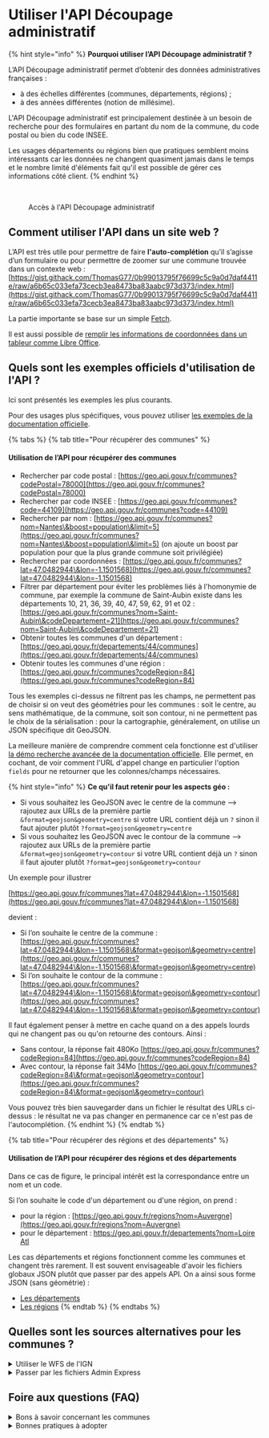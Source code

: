 # Utiliser l'API Découpage administratif

{% hint style="info" %}
**Pourquoi utiliser l’API Découpage administratif ?**

L’API Découpage administratif permet d’obtenir des données administratives françaises :

* à des échelles différentes (communes, départements, régions) ;
* à des années différentes (notion de millésime).

L'API Découpage administratif est principalement destinée à un besoin de recherche pour des formulaires en partant du nom de la commune, du code postal ou bien du code INSEE.

Les usages départements ou régions bien que pratiques semblent moins intéressants car les données ne changent quasiment jamais dans le temps et le nombre limité d'éléments fait qu'il est possible de gérer ces informations côté client.
{% endhint %}

<figure><img src="../../.gitbook/assets/Capture d’écran 2023-06-19 à 12.03.13 (1).png" alt=""><figcaption><p>Accès à l'API Découpage administratif</p></figcaption></figure>

## Comment utiliser l'API dans un site web ? <a href="#utilisation-de-l-api-dans-un-site-web" id="utilisation-de-l-api-dans-un-site-web"></a>

L’API est très utile pour permettre de faire **l'auto-complétion** qu’il s’agisse d’un formulaire ou pour permettre de zoomer sur une commune trouvée dans un contexte web : [https://gist.githack.com/ThomasG77/0b99013795f76699c5c9a0d7daf4411e/raw/a6b65c033efa73cecb3ea8473ba83aabc973d373/index.html](https://gist.githack.com/ThomasG77/0b99013795f76699c5c9a0d7daf4411e/raw/a6b65c033efa73cecb3ea8473ba83aabc973d373/index.html)

La partie importante se base sur un simple [Fetch](https://developer.mozilla.org/fr/docs/Web/API/Fetch\_API).

Il est aussi possible de [remplir les informations de coordonnées dans un tableur comme Libre Office](https://medium.com/@ThomasG77/api-et-g%C3%A9ocodage-dans-libre-office-calc-488ab78dc360).

## Quels sont les exemples officiels d'utilisation de l'API ? <a href="#rappels-des-exemples-officiels" id="rappels-des-exemples-officiels"></a>

Ici sont présentés les exemples les plus courants.

Pour des usages plus spécifiques, vous pouvez utiliser [les exemples de la documentation officielle](https://geo.api.gouv.fr/decoupage-administratif).

{% tabs %}
{% tab title="Pour récupérer des communes" %}
#### Utilisation de l’API pour récupérer des communes <a href="#utilisation-de-l-api-pour-recuperer-des-communes" id="utilisation-de-l-api-pour-recuperer-des-communes"></a>

* Rechercher par code postal : [https://geo.api.gouv.fr/communes?codePostal=78000](https://geo.api.gouv.fr/communes?codePostal=78000)
* Rechercher par code INSEE : [https://geo.api.gouv.fr/communes?code=44109](https://geo.api.gouv.fr/communes?code=44109)
* Rechercher par nom : [https://geo.api.gouv.fr/communes?nom=Nantes\&boost=population\&limit=5](https://geo.api.gouv.fr/communes?nom=Nantes\&boost=population\&limit=5) (on ajoute un boost par population pour que la plus grande commune soit privilégiée)
* Rechercher par coordonnées : [https://geo.api.gouv.fr/communes?lat=47.0482944\&lon=-1.1501568](https://geo.api.gouv.fr/communes?lat=47.0482944\&lon=-1.1501568)
* Filtrer par département pour éviter les problèmes liés à l'homonymie de commune, par exemple la commune de Saint-Aubin existe dans les départements 10, 21, 36, 39, 40, 47, 59, 62, 91 et 02 : [https://geo.api.gouv.fr/communes?nom=Saint-Aubin\&codeDepartement=21](https://geo.api.gouv.fr/communes?nom=Saint-Aubin\&codeDepartement=21)
* Obtenir toutes les communes d'un département : [https://geo.api.gouv.fr/departements/44/communes](https://geo.api.gouv.fr/departements/44/communes)
* Obtenir toutes les communes d'une région : [https://geo.api.gouv.fr/communes?codeRegion=84](https://geo.api.gouv.fr/communes?codeRegion=84)

Tous les exemples ci-dessus ne filtrent pas les champs, ne permettent pas de choisir si on veut des géométries pour les communes : soit le centre, au sens mathématique, de la commune, soit son contour, ni ne permettent pas le choix de la sérialisation : pour la cartographie, généralement, on utilise un JSON spécifique dit GeoJSON.

La meilleure manière de comprendre comment cela fonctionne est d'utiliser [la démo recherche avancée de la documentation officielle](https://geo.api.gouv.fr/decoupage-administratif/communes#advanced). Elle permet, en cochant, de voir comment l'URL d'appel change en particulier l'option `fields` pour ne retourner que les colonnes/champs nécessaires.

{% hint style="info" %}
**Ce qu'il faut retenir pour les aspects géo :**

* Si vous souhaitez les GeoJSON avec le centre de la commune --> rajoutez aux URLs de la première partie `&format=geojson&geometry=centre` si votre URL contient déjà un `?` sinon il faut ajouter plutôt `?format=geojson&geometry=centre`
* Si vous souhaitez les GeoJSON avec le contour de la commune --> rajoutez aux URLs de la première partie `&format=geojson&geometry=contour` si votre URL contient déjà un `?` sinon il faut ajouter plutôt `?format=geojson&geometry=contour`

Un exemple pour illustrer

[https://geo.api.gouv.fr/communes?lat=47.0482944\&lon=-1.1501568](https://geo.api.gouv.fr/communes?lat=47.0482944\&lon=-1.1501568)

devient :

* Si l’on souhaite le centre de la commune : [https://geo.api.gouv.fr/communes?lat=47.0482944\&lon=-1.1501568\&format=geojson\&geometry=centre](https://geo.api.gouv.fr/communes?lat=47.0482944\&lon=-1.1501568\&format=geojson\&geometry=centre)
* Si l’on souhaite le contour de la commune : [https://geo.api.gouv.fr/communes?lat=47.0482944\&lon=-1.1501568\&format=geojson\&geometry=contour](https://geo.api.gouv.fr/communes?lat=47.0482944\&lon=-1.1501568\&format=geojson\&geometry=contour)

Il faut également penser à mettre en cache quand on a des appels lourds qui ne changent pas ou qu'on retourne des contours. Ainsi :

* Sans contour, la réponse fait 480Ko [https://geo.api.gouv.fr/communes?codeRegion=84](https://geo.api.gouv.fr/communes?codeRegion=84)
* Avec contour, la réponse fait 34Mo [https://geo.api.gouv.fr/communes?codeRegion=84\&format=geojson\&geometry=contour](https://geo.api.gouv.fr/communes?codeRegion=84\&format=geojson\&geometry=contour)

Vous pouvez très bien sauvegarder dans un fichier le résultat des URLs ci-dessus : le résultat ne va pas changer en permanence car ce n'est pas de l'autocomplétion.
{% endhint %}
{% endtab %}

{% tab title="Pour récupérer des régions et des départements" %}
#### Utilisation de l’API pour récupérer des régions et des départements <a href="#utilisation-de-l-api-pour-recuperer-des-regions-et-des-departements" id="utilisation-de-l-api-pour-recuperer-des-regions-et-des-departements"></a>

Dans ce cas de figure, le principal intérêt est la correspondance entre un nom et un code.

Si l’on souhaite le code d'un département ou d'une région, on prend :

* pour la région : [https://geo.api.gouv.fr/regions?nom=Auvergne](https://geo.api.gouv.fr/regions?nom=Auvergne)
* pour le département : [https://geo.api.gouv.fr/departements?nom=Loire Atl](https://geo.api.gouv.fr/departements?nom=Loire%20Atl)

Les cas départements et régions fonctionnent comme les communes et changent très rarement. Il est souvent envisageable d'avoir les fichiers globaux JSON plutôt que passer par des appels API. On a ainsi sous forme JSON (sans géométrie) :

* [Les départements](https://unpkg.com/@etalab/decoupage-administratif/data/departements.json)
* [Les régions](https://unpkg.com/@etalab/decoupage-administratif/data/regions.json)
{% endtab %}
{% endtabs %}

## Quelles sont les sources alternatives pour les communes ? <a href="#les-sources-alternatives-pour-les-communes" id="les-sources-alternatives-pour-les-communes"></a>

<details>

<summary>Utiliser le WFS de l'IGN</summary>

Un [WFS](https://fr.wikipedia.org/wiki/Web\_Feature\_Service) (Web Feature Service) est un service web d’inspiration [SOAP](https://fr.wikipedia.org/wiki/SOAP). Il est basé sur une approche en [XML](https://fr.wikipedia.org/wiki/Extensible\_Markup\_Language).

Le WFS de l’IGN existe en version 1.0.0, 1.1.0 et 2.0.0. Cette dernière rajoute des facilités en particulier pour paginer les appels. Généralement, sauf si le serveur est très ancien, c'est la version 2.0.0 qu'il faut privilégier.

Même s'il est possible de retrouver comment fonctionne le WFS en regardant le [standard WFS](https://www.ogc.org/standards/wfs), nous vous recommandons plutôt d'aller sur [la page WFS du site GeoRezo.net](https://georezo.net/wiki/main/standards/wfs). Ce n'est pas un prérequis ici mais pourra vous aider à approfondir le sujet si vous devez utiliser ce standard plus régulièrement.

Si vous avez besoin de récupérer toutes les communes, il est plutôt recommandé de récupérer les données brutes depuis [Admin Express](https://geoservices.ign.fr/adminexpress), documenté aussi sur cette page. Nous vous recommandons d'avoir installé [GDAL](https://gdal.org/), un utilitaire en ligne de commande.

Son principal intérêt est de pallier à certains scénarios que n'adresse pas l'API Découpage administratif. Il nécessite de comprendre quelques préalables.

**Lister les couches d'un endpoint WFS**

On doit pouvoir lister les couches du service fournissant les communes.

_Dans le navigateur, peu lisible car XML avec un "GetCapabilities"_

[https://wxs.ign.fr/administratif/geoportail/wfs/?SERVICE=WFS\&REQUEST=GetCapabilities\&VERSION=2.0.0](https://wxs.ign.fr/administratif/geoportail/wfs/?SERVICE=WFS\&REQUEST=GetCapabilities\&VERSION=2.0.0)

_Avec GDAL_

```
ogrinfo -so WFS:https://wxs.ign.fr/administratif/geoportail/wfs
```

Astuce : recommencez avec l'option `--DEBUG ON` comme ci-dessous

```
ogrinfo --DEBUG ON -so WFS:https://wxs.ign.fr/administratif/geoportail/wfs
```

L'intérêt de la manoeuvre est de pouvoir comprendre les appels HTTP utilisés lors de l'usage du WFS plutôt que devoir apprendre la spécification WFS.

**Trouver la structure du WFS**

Trouver la structure du WFS est important car pour pouvoir filtrer, vous pouvez soit utiliser des filtres qui jouent sur les attributs soit sur des propriétés spatiales. Il s’agit donc de connaître le nom des champs. Il s’agit également potentiellement de connaitre le nom de la colonne contenant la géométrie pour pouvoir effectuer les requêtes spatiales.

On part dans cet exemple de la couche `ADMINEXPRESS-COG.LATEST:commune`

Dans le navigateur, copiez l'URL :

[https://wxs.ign.fr/administratif/geoportail/wfs/?SERVICE=WFS\&REQUEST=DescribeFeatureType\&VERSION=2.0.0\&TYPENAMES=ADMINEXPRESS-COG.LATEST:commune\&outputFormat=application/json](https://wxs.ign.fr/administratif/geoportail/wfs/?SERVICE=WFS\&REQUEST=DescribeFeatureType\&VERSION=2.0.0\&TYPENAMES=ADMINEXPRESS-COG.LATEST:commune\&outputFormat=application/json)

Avec GDAL, en ligne de commande :

```
ogrinfo -so -noextent WFS:https://wxs.ign.fr/administratif/geoportail/wfs "ADMINEXPRESS-COG.LATEST:commune"
```

Dans les deux cas, on sait quelles sont les colonnes disponibles. On pourra réutiliser leur nom pour faire des filtres ou choisir les colonnes qui seront retournées.

**Usages du WFS**

Nous avons appris quelles couches contiennent un WFS et quelle est la structure d'une couche comme ses noms de champs. Maintenant nous allons pouvoir consommer la couche pour la filtrer.

Il est possible de le faire via un appel à une URL ou en passant pas des utilitaires associés à GDAL, utiles pour notre besoin :

* le premier `ogrinfo` permet d'inspecter le contenu d'une source de données, dans ce cas particulier, un WFS.
* le second `ogr2ogr` permet de consommer le WFS en utilisant si nécessaire la pagination et surtout de transformer le GML dans d'autres formats géographiques comme le SHP (Shapefile), le GPKG (Geopackage), le GeoJSON, le CSV parmi les formats géospatiaux les plus courants.

Parmi les cas régulièrement demandés, il nous est demandé de répondre à des besoins de multi-filtrage, par exemple si on veut les communes de plusieurs régions ou départements.

```
# Filtrer les communes pour plusieurs départements en retournant un GeoJSON
ogr2ogr -f GeoJSON communes-44-35.geojson \
        --config OGR_WFS_PAGING_ALLOWED ON \
        --config OGR_WFS_PAGE_SIZE 250 \
        WFS:https://wxs.ign.fr/administratif/geoportail/wfs \
        -sql "SELECT * FROM \"ADMINEXPRESS-COG.LATEST:commune\" WHERE insee_dep IN ('44', '35')" \
        -lco RFC7946=YES
```

Nous vous proposons des recettes ci-dessous. La majorité n'utilise que les communes mais nous employons ponctuellement les EPCI, ayant parfois des demandes pour adresser comment les récupérer ou récupérer leurs communes.

On peut dans un premier temps récupérer la commune qui a un code INSEE car elle contient aussi le SIRET de l'EPCI.

```
# Obtenir la commune par code commune INSEE sous forme CSV
ogr2ogr -f CSV commune-44109.csv WFS:https://wxs.ign.fr/administratif/geoportail/wfs -sql "SELECT * FROM \"ADMINEXPRESS-COG.LATEST:commune\" WHERE insee_com = '44109'"
```

En inspectant le fichier epci-with-44109-from-geom.csv, on voit que le code SIREN est `244400404`. On peut ainsi retourner les communes qui sont membres de l'EPCI.

```
# Obtenir les communes de l'EPCI grâce au code Siren de l'EPCI
ogr2ogr -f GeoJSON communes-epci-with-44109.geojson WFS:https://wxs.ign.fr/administratif/geoportail/wfs -sql "SELECT * FROM \"ADMINEXPRESS-COG.LATEST:commune\" WHERE siren_epci = '244400404'"
```

On pourrait aussi obtenir la commune qui contient le point de longitude -1.54241 et latitude 47.21791 sous forme CSV puis depuis le code SIREN, faire la même opération que ci-dessus.

```
ogr2ogr -f CSV commune-44109-from-geom.csv WFS:https://wxs.ign.fr/administratif/geoportail/wfs -sql "SELECT * FROM \"ADMINEXPRESS-COG.LATEST:commune\" WHERE ST_Contains(ST_GeomFromText('POINT(-1.54241 47.21791)', 'EPSG:4326'), the_geom)" -lco RFC7946=YES
```

Il est possible aussi d'obtenir l'EPCI lui-même:

depuis un code SIREN :

```
ogr2ogr -f GeoJSON epci-with-44109-from-siren.geojson WFS:https://wxs.ign.fr/administratif/geoportail/wfs -sql "SELECT * FROM \"ADMINEXPRESS-COG.LATEST:epci\" WHERE code_siren = '244400404'"
```

depuis un point qui est est contenu dans l'EPCI :

```
ogr2ogr -f GeoJSON epci-with-44109-from-geom.geojson WFS:https://wxs.ign.fr/administratif/geoportail/wfs -sql "SELECT * FROM \"ADMINEXPRESS-COG.LATEST:epci\" WHERE ST_Contains(ST_GeomFromText('POINT(-1.54241 47.21791)', 'EPSG:4326'), the_geom)"
```

**FAQ WFS**

* **Pourquoi ne pas passer par le WFS pour de l'autocomplétion ?** --> Cela demeure nettement plus lent qu'une API dédiée car il n'y a pas d'index spécifiques pour cet usage.

</details>

<details>

<summary>Passer par les fichiers Admin Express</summary>

Il s'agit de la solution à privilégier lorsque l'on a besoin de travailler avec les données France entière et qu'on dispose d'un back-end.

**Contexte**

Historiquement, il existait un produit nommé Geofla pour avoir les communes, qui depuis a été remplacé par un nouveau jeu de données dit **Admin Express** qui contient les données suivantes :

* DEPARTEMENT (Polygon)
* COMMUNE\_ASSOCIEE\_OU\_DELEGUEE (Polygon)
* COMMUNE (Polygon)
* COLLECTIVITE\_TERRITORIALE (Polygon)
* ARRONDISSEMENT\_MUNICIPAL (Polygon)
* EPCI (Polygon)
* REGION (Polygon)
* CANTON (Polygon)
* CHFLIEU\_COMMUNE\_ASSOCIEE\_OU\_DELEGUEE (Point)
* CHFLIEU\_COMMUNE (Point)
* CHFLIEU\_ARRONDISSEMENT\_MUNICIPAL (Point)
* ARRONDISSEMENT (Polygon)

Le jeu de données et la documentation officielle sont disponibles [la page officielle Admin Express](https://geoservices.ign.fr/adminexpress).

**Choisir entre les différents produits Admin Express**

Il existe des **différences entre les produits Admin Express** et nous vous invitons à consulter cet [article qui résume ces différences](https://geoservices.ign.fr/admin-express-passe-la-grande-echelle).

Ce qu'il faut retenir pour choisir les produits :

* Si vous avez besoin de suivre l'évolution des communes par mois --> prenez "Admin Express" simple.
* Si vous voulez faire des cartes thématiques qui utilisent les données INSEE --> prenez les données "Admin Express COG Carto" qui sont généralisées c'est-à-dire avec moins de points pour les contours.
* Si vous avez besoin de compter par exemple les commerces qui sont dans une commune mais aussi de faire des cartes thématiques --> prenez "Admin Express COG" car les coordonnées sont plus précises.

**Eviter le "piège" des projections**

L'autre difficulté lors de la récupération de ces données est de prendre les données dans les "bonnes projections" : il existe des jeux de données dont la description mentionne "par territoire" et "France entière".

Pour comprendre (en empruntant des raccourcis), il faut savoir que la France utilise "des systèmes de projection officiels" qui définissent comment "bien placer les coordonnées mesurées".

Ces systèmes sont choisis pour pouvoir garder une grande précision de mesure qui permettent ensuite d'être sûr de l'emplacement de votre maison au centimètre près. L'inconvénient est qu'ils fonctionnent sur des étendues faibles : ils sont différents sur la métropole et sur les DOM.

* Si vous prenez les données "par territoire", vous récupérerez les données pour chaque territoire séparément avec chacun sa projection officielle.
* Si vous prenez France entière, vous aurez les données assemblées dans une projection mondiale indépendamment des territoires.

Ainsi :

* Si vous devez travailler sur France métropolitaine et DOM --> vous pouvez prendre les données "France entière".
* Si vous travaillez uniquement sur un DOM ou uniquement la métropole --> vous pourrez travailler tant avec les données "par territoire" que "France entière".

</details>

## Foire aux questions (FAQ) <a href="#faq" id="faq"></a>

<details>

<summary>Bons à savoir concernant les communes</summary>

* [La longueur des noms de commune peut être problématique](https://twitter.com/JulesGrandin/status/1448563444601532422).
* [Il existe une normalisation des noms de communes](https://www.collectivites-locales.gouv.fr/sites/default/files/Accueil/Notes).
* Il existe des communes homonymes, le nom n'est donc pas un identifiant fiable.
* Le code postal ne correspond pas à toujours à une seule commune.
* Certaines communes ont plusieurs codes postaux.
* Le code postal peut contenir le code d'un autre département que son département réel.

</details>

<details>

<summary>Bonnes pratiques à adopter</summary>

Partout où vous le pouvez, utilisez le code INSEE du COG ([Code Officiel Géographique](https://www.data.gouv.fr/fr/datasets/code-officiel-geographique-cog/)) plutôt qu'un code postal ou un nom. Celui-ci est le plus fiable dans le temps même si des cas particuliers emergent parfois suite aux évolutions des communes (fusions ou séparation).

Avec l'API Découpage Administratif, cette complexité du COG est cachée. Si vous avez des besoins avancés, vous pouvez utiliser soit [les fichiers du COG](https://www.insee.fr/fr/information/2560452) soit pour une recherche ponctuel, passer par [l'interface de recherche de commune](https://www.insee.fr/fr/recherche/recherche-geographique?debut=0).

</details>
